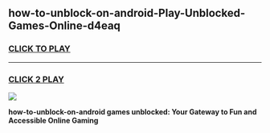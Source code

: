 
## how-to-unblock-on-android-Play-Unblocked-Games-Online-d4eaq
<h3>
<a href="https://premium76.site?title=how-to-unblock-on-android&ref=25A">CLICK TO PLAY</a></h3>
<hr>

<h3>
<a href="https://premium76.site?title=how-to-unblock-on-android&ref=25A">CLICK 2 PLAY</a>
  
</h3>

<a href="https://premium76.site?title=how-to-unblock-on-android&ref=25A"><img src="https://clearcache.store/games.png"></a>


**how-to-unblock-on-android games unblocked: Your Gateway to Fun and Accessible Online Gaming**
